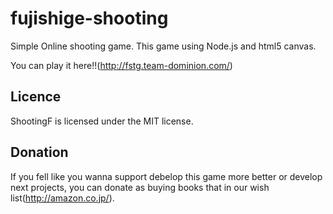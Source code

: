 # fujishige-shooting
Simple Online shooting game.
This game using Node.js and html5 canvas.

You can play it here!!(http://fstg.team-dominion.com/)

## Licence
ShootingF is licensed under the MIT license.

## Donation
If you fell like you wanna support debelop this game more better or develop next projects, you can donate as buying books that in our wish list(http://amazon.co.jp/).
